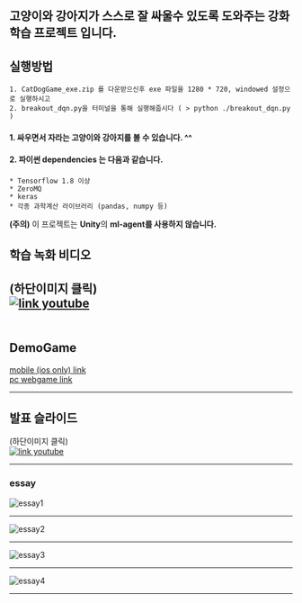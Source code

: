 ## 고양이와 강아지가 스스로 잘 싸울수 있도록 도와주는 강화학습 프로젝트 입니다.

## 실행방법
    1. CatDogGame_exe.zip 를 다운받으신후 exe 파일을 1280 * 720, windowed 설정으로 실행하시고
    2. breakout_dqn.py을 터미널을 통해 실행해줍시다 ( > python ./breakout_dqn.py )

#### 1. 싸우면서 자라는 고양이와 강아지를 볼 수 있습니다. ^^ 
#### 2. 파이썬 dependencies 는 다음과 같습니다. 
    * Tensorflow 1.8 이상
    * ZeroMQ
    * keras
    * 각종 과학계산 라이브러리 (pandas, numpy 등) 
**(주의)** 이 프로젝트는 **Unity**의 **ml-agent를 사용하지 않습니다.**

## 학습 녹화 비디오 
(하단이미지 클릭)<br>
[![link youtube](https://img.youtube.com/vi/-AmrmdgaHVo/0.jpg)](https://youtu.be/-AmrmdgaHVo)
<br><br>
---
## DemoGame

[mobile (ios only) link](https://itunes.apple.com/kr/app/ani-pong/id1400903852?platform=iphone&preserveScrollPosition=true#platform/iphone)<br>
[pc webgame link](https://infinite-reaches-12370.herokuapp.com/demogame/cat)

---
## 발표 슬라이드
(하단이미지 클릭)<br>
[![link youtube](https://i.imgur.com/343kUVN.png)](https://youtu.be/GBYZIW9BCVI)

---
### essay 

![essay1](https://i.imgur.com/OCk4w4q.png)

---
![essay2](https://i.imgur.com/TacUTBA.png)

---

![essay3](https://i.imgur.com/XcbQ3J3.png)

---

![essay4](https://i.imgur.com/HfdaJp5.png)

---

